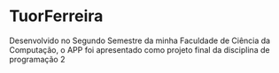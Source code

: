 # TuorFerreira
Desenvolvido no Segundo Semestre da minha Faculdade de Ciência da Computação, o APP foi apresentado como projeto final da disciplina de programação 2

